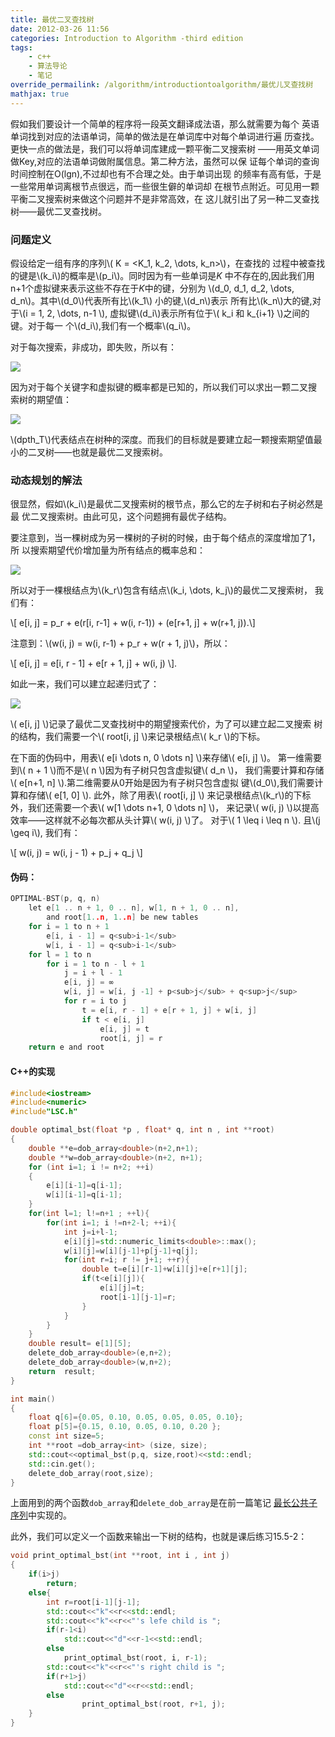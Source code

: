 ```yaml
---
title: 最优二叉查找树
date: 2012-03-26 11:56
categories: Introduction to Algorithm -third edition
tags:
    - c++
    - 算法导论
    - 笔记
override_permailink: /algorithm/introductiontoalgorithm/最优儿叉查找树
mathjax: true
---
```


假如我们要设计一个简单的程序将一段英文翻译成法语，那么就需要为每个
英语单词找到对应的法语单词，简单的做法是在单词库中对每个单词进行遍
历查找。更快一点的做法是，我们可以将单词库建成一颗平衡二叉搜索树
——用英文单词做Key,对应的法语单词做附属信息。第二种方法，虽然可以保
证每个单词的查询时间控制在O(lgn),不过却也有不合理之处。由于单词出现
的频率有高有低，于是一些常用单词离根节点很远，而一些很生僻的单词却
在根节点附近。可见用一颗平衡二叉搜索树来做这个问题并不是非常高效，在
这儿就引出了另一种二叉查找树——最优二叉查找树。

### 问题定义

假设给定一组有序的序列\\( K = <K_1, k_2, \dots, k_n>\\)，在查找的
过程中被查找的键是\\(k_i\\)的概率是\\(p_i\\)。同时因为有一些单词是*K*
中不存在的,因此我们用n+1个虚拟键来表示这些不存在于*K*中的键，分别为
\\(d_0, d_1, d_2, \dots, d_n\\)。其中\\(d_0\\)代表所有比\\(k_1\\)
小的键,\\(d_n\\)表示 所有比\\(k_n\\)大的键,对于\\(i = 1, 2, \dots, n-1 \\),
虚拟键\\(d_i\\)表示所有位于\\( k_i 和 k_{i+1} \\)之间的键。对于每一
个\\(d_i\\),我们有一个概率\\(q_i\\)。

对于每次搜索，非成功，即失败，所以有：

![][0]

因为对于每个关键字和虚拟键的概率都是已知的，所以我们可以求出一颗二叉搜
索树的期望值：

![][1]

\\(dpth_T\\)代表结点在树种的深度。而我们的目标就是要建立起一颗搜索期望值最
小的二叉树——也就是最优二叉搜索树。

### 动态规划的解法

很显然，假如\\(k_i\\)是最优二叉搜索树的根节点，那么它的左子树和右子树必然是最
优二叉搜索树。由此可见，这个问题拥有最优子结构。

要注意到，当一棵树成为另一棵树的子树的时候，由于每个结点的深度增加了1，所
以搜索期望代价增加量为所有结点的概率总和：

![][2]

所以对于一棵根结点为\\(k_r\\)包含有结点\\(k_i, \dots, k_j\\)的最优二叉搜索树，
我们有：

\\[ e[i, j] = p_r + e(r[i, r-1] + w(i, r-1)) + (e[r+1, j] + w(r+1, j)).\\]

注意到：\\(w(i, j) = w(i, r-1) + p_r + w(r + 1, j)\\)，所以：

\\[ e[i, j] = e[i, r - 1] + e[r + 1, j] + w(i, j) \\].

如此一来，我们可以建立起递归式了：

![][3]

\\( e[i, j] \\)记录了最优二叉查找树中的期望搜索代价，为了可以建立起二叉搜索
树的结构，我们需要一个\\( root[i, j] \\)来记录根结点\\( k_r \\)的下标。

在下面的伪码中，用表\\( e[i \dots n, 0 \dots n] \\)来存储\\( e[i, j] \\)。
第一维需要到\\( n + 1 \\)而不是\\( n \\)因为有子树只包含虚拟键\\( d_n \\)，
我们需要计算和存储\\( e[n+1, n] \\).第二维需要从0开始是因为有子树只包含虚拟
键\\(d_0\\),我们需要计算和存储\\( e[1, 0] \\). 此外，除了用表\\( root[i, j] \\)
来记录根结点\\(k_r\\)的下标外，我们还需要一个表\\( w[1 \dots n+1, 0 \dots n] \\)，
来记录\\( w(i, j) \\)以提高效率——这样就不必每次都从头计算\\( w(i, j) \\)了。
对于\\(  1 \leq i \leq n \\). 且\\(j \geq i\\), 我们有：

\\[ w(i, j) = w(i, j - 1) + p_j + q_j \\]

#### 伪码：

```c
OPTIMAL-BST(p, q, n)
    let e[1 .. n + 1, 0 .. n], w[1, n + 1, 0 .. n],
        and root[1..n, 1..n] be new tables
    for i = 1 to n + 1
        e[i, i - 1] = q<sub>i-1</sub>
        w[i, i - 1] = q<sub>i-1</sub>
    for l = 1 to n 
        for i = 1 to n - l + 1
            j = i + l - 1
            e[i, j] = ∞
            w[i, j] = w[i, j -1] + p<sub>j</sub> + q<sup>j</sup>
            for r = i to j 
                t = e[i, r - 1] + e[r + 1, j] + w[i, j]
                if t < e[i, j]
                    e[i, j] = t
                    root[i, j] = r
    return e and root
```

#### C++的实现

```cpp
#include<iostream>
#include<numeric>
#include"LSC.h"

double optimal_bst(float *p , float* q, int n , int **root) 
{
    double **e=dob_array<double>(n+2,n+1);
    double **w=dob_array<double>(n+2, n+1);
    for (int i=1; i != n+2; ++i)
    {
        e[i][i-1]=q[i-1];
        w[i][i-1]=q[i-1];
    }
    for(int l=1; l!=n+1 ; ++l){
        for(int i=1; i !=n+2-l; ++i){
            int j=i+l-1;
            e[i][j]=std::numeric_limits<double>::max();
            w[i][j]=w[i][j-1]+p[j-1]+q[j];
            for(int r=i; r != j+1; ++r){
                double t=e[i][r-1]+w[i][j]+e[r+1][j];
                if(t<e[i][j]){
                    e[i][j]=t;
                    root[i-1][j-1]=r;
                }
            }
        }
    }
    double result= e[1][5];
    delete_dob_array<double>(e,n+2);
    delete_dob_array<double>(w,n+2);
    return  result;
}

int main()
{
    float q[6]={0.05, 0.10, 0.05, 0.05, 0.05, 0.10};
    float p[5]={0.15, 0.10, 0.05, 0.10, 0.20 };
    const int size=5;
    int **root =dob_array<int> (size, size);
    std::cout<<optimal_bst(p,q, size,root)<<std::endl;
    std::cin.get();
    delete_dob_array(root,size);
}
```

上面用到的两个函数`dob_array`和`delete_dob_array`是在前一篇笔记
[最长公共子序列][]中实现的。

此外，我们可以定义一个函数来输出一下树的结构，也就是课后练习15.5-2：

```cpp
void print_optimal_bst(int **root, int i , int j)
{
    if(i>j)
        return;
    else{
        int r=root[i-1][j-1];
        std::cout<<"k"<<r<<std::endl;
        std::cout<<"k"<<r<<"'s lefe child is ";
        if(r-1<i)
            std::cout<<"d"<<r-1<<std::endl;
        else
            print_optimal_bst(root, i, r-1);    
        std::cout<<"k"<<r<<"'s right child is ";
        if(r+1>j)
            std::cout<<"d"<<r<<std::endl;
        else
                print_optimal_bst(root, r+1, j);    
    }
}
```

[0]: http://www.roading.org/images/2012-03/image_thumb13.png
[1]: http://www.roading.org/images/2012-03/image_thumb14.png
[2]: http://www.roading.org/images/2012-03/image_thumb15.png
[3]: http://www.roading.org/images/2012-03/image_thumb16.png
[最长公共子序列]: http://www.roading.org/algorithm/introductiontoalgorithm/%E6%9C%80%E9%95%BF%E5%85%AC%E5%85%B1%E5%AD%90%E5%BA%8F%E5%88%97.html
